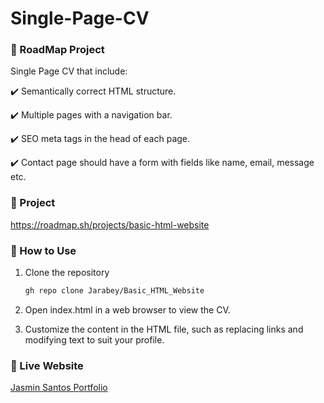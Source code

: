# Single-Page-CV
### 🌟 RoadMap Project
Single Page CV that include:

✔️ Semantically correct HTML structure.

✔️ Multiple pages with a navigation bar.

✔️ SEO meta tags in the head of each page.

✔️ Contact page should have a form with fields like name, email, message etc.


### 🌟 Project
https://roadmap.sh/projects/basic-html-website
### 🌟 How to Use

1. Clone the repository
   
   ```bash
   gh repo clone Jarabey/Basic_HTML_Website
2. Open index.html in a web browser to view the CV.
3. Customize the content in the HTML file, such as replacing links and modifying text to suit your profile.

### 🌟 Live Website
[Jasmin Santos Portfolio](https://htmlbasicwebsite.netlify.app/)
